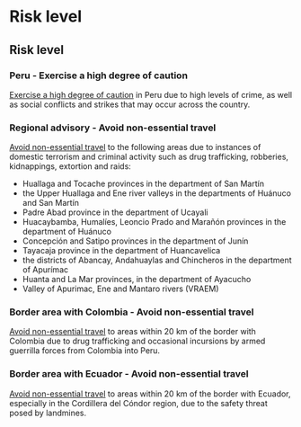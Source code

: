 # Risk level

## Risk level

### Peru - Exercise a high degree of caution

[Exercise a high degree of caution](#levels "Risk Levels") in Peru due to high levels of crime, as well as social conflicts and strikes that may occur across the country.

### Regional advisory - Avoid non-essential travel

[Avoid non-essential travel](#levels "Risk Levels") to the following areas due to instances of domestic terrorism and criminal activity such as drug trafficking, robberies, kidnappings, extortion and raids:

* Huallaga and Tocache provinces in the department of San Martín
* the Upper Huallaga and Ene river valleys in the departments of Huánuco and San Martín
* Padre Abad province in the department of Ucayali
* Huacaybamba, Humalíes, Leoncio Prado and Marañón provinces in the department of Huánuco
* Concepción and Satipo provinces in the department of Junín
* Tayacaja province in the department of Huancavelica
* the districts of Abancay, Andahuaylas and Chincheros in the department of Apurímac
* Huanta and La Mar provinces, in the department of Ayacucho
* Valley of Apurimac, Ene and Mantaro rivers (VRAEM)

### Border area with Colombia - Avoid non-essential travel

[Avoid non-essential travel](#levels "Risk Levels") to areas within 20 km of the border with Colombia due to drug trafficking and occasional incursions by armed guerrilla forces from Colombia into Peru.

### Border area with Ecuador - Avoid non-essential travel

[Avoid non-essential travel](#levels "Risk Levels") to areas within 20 km of the border with Ecuador, especially in the Cordillera del Cóndor region, due to the safety threat posed by landmines.